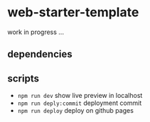 # web-starter-template

work in progress ...

## dependencies

## scripts
- `npm run dev` show live preview in localhost
- `npm run deply:commit` deployment commit
- `npm run deploy` deploy on github pages